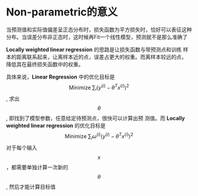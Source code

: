 # Non-parametric的意义
当预测值和实际值偏差呈正态分布时，损失函数为平方损失时，恰好可以表征这种
分布。当误差分布非正态时，这时候再Fit一个线性模型，预测就不是那么准确了

__Locally weighted linear regression__ 的思路是让损失函数与带预测点和训练
样本的距离联系起来，让离样本近的点，误差占更大的权重。而离样本较远的点，
降低其在最终损失函数中的权重。

具体来说，__Linear Regression__ 中的优化目标是
$$\mbox{Minimize } \sum_i(y^{(i)} - \theta^T x^{(i)})^2 $$,
求出$$\theta$$, 即找到了模型参数，任意给定待预测点，很快可以计算出预
测值。而 __Locally weighted linear regression__ 的优化目标是
$$\mbox{Minimize } \sum_i \omega^{(i)}(y^{(i)}-\theta^T x^{(i)})^2$$
对于每个输入$$x$$，都需要单独计算一次新的$$\theta$$, 然后才能计算目标值

